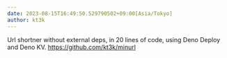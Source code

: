 ```yaml
---
date: 2023-08-15T16:49:50.529790502+09:00[Asia/Tokyo]
author: kt3k
---
```

Url shortner without external deps, in 20 lines of code, using Deno Deploy and Deno KV. https://github.com/kt3k/minurl
